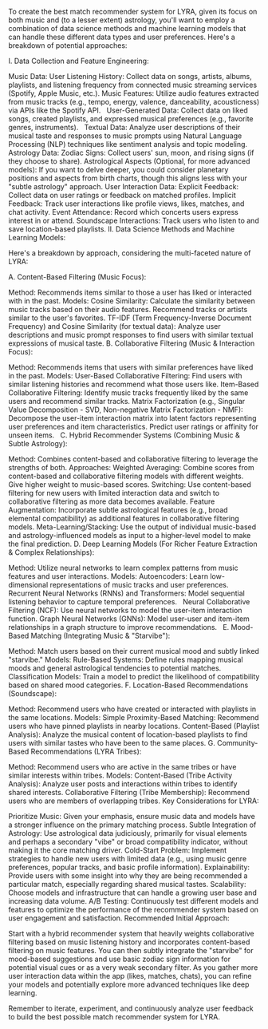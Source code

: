 To create the best match recommender system for LYRA, given its focus on both music and (to a lesser extent) astrology, you'll want to employ a combination of data science methods and machine learning models that can handle these different data types and user preferences. Here's a breakdown of potential approaches:

I. Data Collection and Feature Engineering:

Music Data:
User Listening History: Collect data on songs, artists, albums, playlists, and listening frequency from connected music streaming services (Spotify, Apple Music, etc.).
Music Features: Utilize audio features extracted from music tracks (e.g., tempo, energy, valence, danceability, acousticness) via APIs like the Spotify API.   
User-Generated Data: Collect data on liked songs, created playlists, and expressed musical preferences (e.g., favorite genres, instruments).   
Textual Data: Analyze user descriptions of their musical taste and responses to music prompts using Natural Language Processing (NLP) techniques like sentiment analysis and topic modeling.
Astrology Data:
Zodiac Signs: Collect users' sun, moon, and rising signs (if they choose to share).
Astrological Aspects (Optional, for more advanced models): If you want to delve deeper, you could consider planetary positions and aspects from birth charts, though this aligns less with your "subtle astrology" approach.
User Interaction Data:
Explicit Feedback: Collect data on user ratings or feedback on matched profiles.
Implicit Feedback: Track user interactions like profile views, likes, matches, and chat activity.
Event Attendance: Record which concerts users express interest in or attend.
Soundscape Interactions: Track users who listen to and save location-based playlists.
II. Data Science Methods and Machine Learning Models:

Here's a breakdown by approach, considering the multi-faceted nature of LYRA:

A. Content-Based Filtering (Music Focus):

Method: Recommends items similar to those a user has liked or interacted with in the past.
Models:
Cosine Similarity: Calculate the similarity between music tracks based on their audio features. Recommend tracks or artists similar to the user's favorites.
TF-IDF (Term Frequency-Inverse Document Frequency) and Cosine Similarity (for textual data): Analyze user descriptions and music prompt responses to find users with similar textual expressions of musical taste.
B. Collaborative Filtering (Music & Interaction Focus):

Method: Recommends items that users with similar preferences have liked in the past.
Models:
User-Based Collaborative Filtering: Find users with similar listening histories and recommend what those users like.
Item-Based Collaborative Filtering: Identify music tracks frequently liked by the same users and recommend similar tracks.
Matrix Factorization (e.g., Singular Value Decomposition - SVD, Non-negative Matrix Factorization - NMF): Decompose the user-item interaction matrix into latent factors representing user preferences and item characteristics. Predict user ratings or affinity for unseen items.   
C. Hybrid Recommender Systems (Combining Music & Subtle Astrology):

Method: Combines content-based and collaborative filtering to leverage the strengths of both.
Approaches:
Weighted Averaging: Combine scores from content-based and collaborative filtering models with different weights. Give higher weight to music-based scores.
Switching: Use content-based filtering for new users with limited interaction data and switch to collaborative filtering as more data becomes available.
Feature Augmentation: Incorporate subtle astrological features (e.g., broad elemental compatibility) as additional features in collaborative filtering models.
Meta-Learning/Stacking: Use the output of individual music-based and astrology-influenced models as input to a higher-level model to make the final prediction.
D. Deep Learning Models (For Richer Feature Extraction & Complex Relationships):

Method: Utilize neural networks to learn complex patterns from music features and user interactions.
Models:
Autoencoders: Learn low-dimensional representations of music tracks and user preferences.   
Recurrent Neural Networks (RNNs) and Transformers: Model sequential listening behavior to capture temporal preferences.   
Neural Collaborative Filtering (NCF): Use neural networks to model the user-item interaction function.
Graph Neural Networks (GNNs): Model user-user and item-item relationships in a graph structure to improve recommendations.   
E. Mood-Based Matching (Integrating Music & "Starvibe"):

Method: Match users based on their current musical mood and subtly linked "starvibe."
Models:
Rule-Based Systems: Define rules mapping musical moods and general astrological tendencies to potential matches.
Classification Models: Train a model to predict the likelihood of compatibility based on shared mood categories.
F. Location-Based Recommendations (Soundscape):

Method: Recommend users who have created or interacted with playlists in the same locations.
Models:
Simple Proximity-Based Matching: Recommend users who have pinned playlists in nearby locations.
Content-Based (Playlist Analysis): Analyze the musical content of location-based playlists to find users with similar tastes who have been to the same places.
G. Community-Based Recommendations (LYRA Tribes):

Method: Recommend users who are active in the same tribes or have similar interests within tribes.
Models:
Content-Based (Tribe Activity Analysis): Analyze user posts and interactions within tribes to identify shared interests.
Collaborative Filtering (Tribe Membership): Recommend users who are members of overlapping tribes.
Key Considerations for LYRA:

Prioritize Music: Given your emphasis, ensure music data and models have a stronger influence on the primary matching process.
Subtle Integration of Astrology: Use astrological data judiciously, primarily for visual elements and perhaps a secondary "vibe" or broad compatibility indicator, without making it the core matching driver.
Cold-Start Problem: Implement strategies to handle new users with limited data (e.g., using music genre preferences, popular tracks, and basic profile information).
Explainability: Provide users with some insight into why they are being recommended a particular match, especially regarding shared musical tastes.
Scalability: Choose models and infrastructure that can handle a growing user base and increasing data volume.
A/B Testing: Continuously test different models and features to optimize the performance of the recommender system based on user engagement and satisfaction.
Recommended Initial Approach:

Start with a hybrid recommender system that heavily weights collaborative filtering based on music listening history and incorporates content-based filtering on music features. You can then subtly integrate the "starvibe" for mood-based suggestions and use basic zodiac sign information for potential visual cues or as a very weak secondary filter. As you gather more user interaction data within the app (likes, matches, chats), you can refine your models and potentially explore more advanced techniques like deep learning.

Remember to iterate, experiment, and continuously analyze user feedback to build the best possible match recommender system for LYRA.

